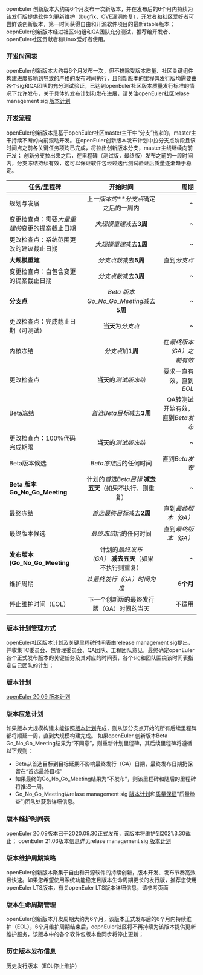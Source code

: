 openEuler 创新版本大约每6个月发布一次新版本，并在发布后的6个月内持续为该发行版提供软件包更新维护（bugfix、CVE漏洞修复），开发者和社区爱好者可尝鲜该创新版本，第一时间获得自由和开源软件项目的最新stable版本；
oepnEuler创新版本经过社区sig组和QA团队充分测试，推荐给开发者、openEuler社区贡献者和Linux爱好者使用。

### 开发时间表
openEuler创新版本大约每6个月发布一次，但不排除受版本质量、社区关键组件构建进度影响到导致的严格的发布时间执行，且创新版本的里程碑发行版均需要由各个sig和QA团队的充分测试验证，已达到openEuler社区版本质量发行标准的情况下允许发布，关于具体的发布计划和发布进展，请关注openEuler社区relase management sig [版本计划](https://gitee.com/openeuler/release-management/tree/master/openEuler-20.09)

### 开发流程
openEuler创新版本是基于openEuler社区master主干中“分支”出来的，master主干持续不断的向前滚动开发。在openEuler创新版本发布计划中拉分支点阶段且该时间点之前各关键任务项均已完成，将拉出创新版本分支，master主线继续向前开发；
创新分支拉出来之后，在里程碑（测试版，最终版）发布之前的一段时间内，分支冻结持续有效，这可以保证软件包经过迭代测试验证后质量逐渐趋于稳定。



| 任务/里程碑 |开始时间| 周期 |
---|:--:|---:
| 规划与发展 | 上*一版本的**分支点*确定之后的一周内 | ~ |
| 变更检查点：需要*大量重建的*变更的提案截止日期| *大规模重建*减去**3周** | ~ |
| 更改检查点：系统范围更改的建议截止日期 | *大规模重建*减去**1周** | ~ |
| **大规模重建** | *分支点数*减去**5周** | 直到*分支点* |
| 变更检查点：自包含变更的提案截止日期 | *分支点数*减去**3周** | ~ |
| **分支点** | *Beta 版本Go_No_Go_Meeting*减去**5周** | ~ |
| 更改检查点：完成截止日期（可测试）| **当天**为*分支点* | ~ |
| 内核冻结 |*分支点*加**1周** | 在*最终版本（GA）之前有效* |
| 更改检查点 | **当天**的*测试版冻结* | 要求一直有效，直到*EOL* |
| Beta冻结 | *首选Beta目标*减去**3周** |QA转测试开始有效，直到*Beta发布* |
| 更改检查点：100％代码完成期限 | **当天**的*测试版冻结* | ~ |
| Beta版本候选 | *Beta冻结*后的任何时间 | 直到*Beta发布* |
| **Beta 版本Go_No_Go_Meeting**| 计划的*首选Beta目标* **减去五天**（如果不执行，则重复） | ~ |
| 最终冻结 | *首选最终目标*减去**2周** | 直到*最终版本（GA）* |
| 最终版本候选 | *最终冻结*后的任何时间 | 直到*最终版本（GA）* |
| **发布版本[Go_No_Go_Meeting** | 计划的*最终发布（GA）* **减去五天**（如果不执行则重复） | ~ |
| 维护周期 | 以*最终发行（GA）时间为准* | 6**个月** |
| 停止维护时间（EOL） | 下一个创新版的最终发行版（GA）时间的当天 | 不适用 |



### 版本计划管理方式
openEuler社区版本计划及关键里程碑时间表由release management sig提出，并收集TC委员会、包管理委员会、QA团队、工程团队意见，最终确定openEuler各个正式发布版本的关键任务及其对应的时间表，各个sig和团队围绕该时间表指定自己团队的计划；
### 版本计划
[openEuler 20.09 版本计划](https://gitee.com/openeuler/release-management/blob/master/openEuler-20.09/openEuler-20.9%20Release%20plan.md)

### 版本应急计划
如果版本大规模构建未能按照[版本计划](https://gitee.com/openeuler/release-management/tree/master/openEuler-20.09)完成，则从该分支点开始的所有后续里程碑都将顺延一周，直到大规模构建完成。
如果openEuler 创新版本Beta Go_No_Go_Meeting结果为“不同意”，则重新计划里程碑，其后续里程碑将遵循以下规则：
*  Beta从首选目标到目标延期不影响最终发行（GA）日期，最终发布日期扔保留在“首选最终目标”
*  如果最终的Go_No_Go_Meeting结果为“不发布”，则该里程碑和随后的里程碑将推迟一周。
*   Go_No_Go_Meeting从relase management sig [版本计划](https://gitee.com/openeuler/release-management/tree/master/openEuler-20.09)和[质量保证](https://gitee.com/openeuler/QA)"质量检查")团队处获取详细信息。


### 版本维护时间表
openEuler 20.09版本已于2020.09.30正式发布，该版本将维护到2021.3.30截止；
openEuler 21.03版本信息详见relase management sig [版本计划](https://gitee.com/openeuler/release-management/tree/master/openEuler-20.09)
### 版本维护周期策略
openEuler创新版本聚集于自由和开源软件的持续创新，版本开发、发布节奏高效且快速。如果您希望使用系统功能稳定且版本生命周期更长的发行版，推荐您使用openEuler LTS版本，有关openEuler LTS版本详细信息，请参考页面

### 版本生命周期管理
openEuler创新版本开发周期大约为6个月，该版本正式发布后的6个月内持续维护（EOL），6个月维护周期结束后，oepnEuler社区将不再持续为该版本提供更新维护服务，该版本中的各个软件包版本也同步将停止更新；
### 历史版本发布信息
历史发行版本（EOL停止维护）